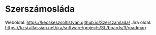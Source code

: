 # Szerszámosláda
Weboldal: https://kecskeszsoltistvan.github.io/Szerszamlada/
Jira oldal: https://kzsi.atlassian.net/jira/software/projects/SL/boards/3/roadmap
